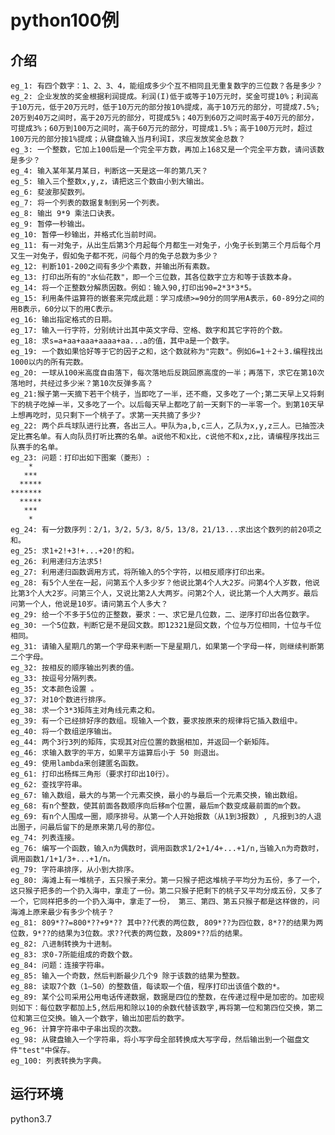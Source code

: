 # python100例
## 介绍
    eg_1: 有四个数字：1、2、3、4，能组成多少个互不相同且无重复数字的三位数？各是多少？
    eg_2: 企业发放的奖金根据利润提成。利润(I)低于或等于10万元时，奖金可提10%；利润高于10万元，低于20万元时，低于10万元的部分按10%提成，高于10万元的部分，可提成7.5%; 20万到40万之间时，高于20万元的部分，可提成5%；40万到60万之间时高于40万元的部分，可提成3%；60万到100万之间时，高于60万元的部分，可提成1.5%；高于100万元时，超过100万元的部分按1%提成；从键盘输入当月利润I，求应发放奖金总数？
    eg_3: 一个整数，它加上100后是一个完全平方数，再加上168又是一个完全平方数，请问该数是多少？
    eg_4: 输入某年某月某日，判断这一天是这一年的第几天？
    eg_5: 输入三个整数x,y,z，请把这三个数由小到大输出。
    eg_6: 斐波那契数列。
    eg_7: 将一个列表的数据复制到另一个列表。
    eg_8: 输出 9*9 乘法口诀表。
    eg_9: 暂停一秒输出。
    eg_10: 暂停一秒输出，并格式化当前时间。
    eg_11: 有一对兔子，从出生后第3个月起每个月都生一对兔子，小兔子长到第三个月后每个月又生一对兔子，假如兔子都不死，问每个月的兔子总数为多少？
    eg_12: 判断101-200之间有多少个素数，并输出所有素数。
    eg_13: 打印出所有的"水仙花数"，即一个三位数，其各位数字立方和等于该数本身。
    eg_14: 将一个正整数分解质因数。例如：输入90,打印出90=2*3*3*5。
    eg_15: 利用条件运算符的嵌套来完成此题：学习成绩>=90分的同学用A表示，60-89分之间的用B表示，60分以下的用C表示。
    eg_16: 输出指定格式的日期。
    eg_17: 输入一行字符，分别统计出其中英文字母、空格、数字和其它字符的个数。
    eg_18: 求s=a+aa+aaa+aaaa+aa...a的值，其中a是一个数字。
    eg_19: 一个数如果恰好等于它的因子之和，这个数就称为"完数"。例如6=1＋2＋3.编程找出1000以内的所有完数。
    eg_20: 一球从100米高度自由落下，每次落地后反跳回原高度的一半；再落下，求它在第10次落地时，共经过多少米？第10次反弹多高？
    eg_21:猴子第一天摘下若干个桃子，当即吃了一半，还不瘾，又多吃了一个;第二天早上又将剩下的桃子吃掉一半，又多吃了一个。以后每天早上都吃了前一天剩下的一半零一个。到第10天早上想再吃时，见只剩下一个桃子了。求第一天共摘了多少?
    eg_22: 两个乒乓球队进行比赛，各出三人。甲队为a,b,c三人，乙队为x,y,z三人。已抽签决定比赛名单。有人向队员打听比赛的名单。a说他不和x比，c说他不和x,z比，请编程序找出三队赛手的名单。
    eg_23: 问题：打印出如下图案（菱形）:
        *
       ***
      *****
    *******
      *****
       ***
        *
    eg_24: 有一分数序列：2/1，3/2，5/3，8/5，13/8，21/13...求出这个数列的前20项之和。
    eg_25: 求1+2!+3!+...+20!的和。
    eg_26: 利用递归方法求5!
    eg_27: 利用递归函数调用方式，将所输入的5个字符，以相反顺序打印出来。
    eg_28: 有5个人坐在一起，问第五个人多少岁？他说比第4个人大2岁。问第4个人岁数，他说比第3个人大2岁。问第三个人，又说比第2人大两岁。问第2个人，说比第一个人大两岁。最后问第一个人，他说是10岁。请问第五个人多大？
    eg_29: 给一个不多于5位的正整数，要求：一、求它是几位数，二、逆序打印出各位数字。
    eg_30: 一个5位数，判断它是不是回文数。即12321是回文数，个位与万位相同，十位与千位相同。
    eg_31: 请输入星期几的第一个字母来判断一下是星期几，如果第一个字母一样，则继续判断第二个字母。
    eg_32: 按相反的顺序输出列表的值。
    eg_33: 按逗号分隔列表。
    eg_35: 文本颜色设置 。
    eg_37: 对10个数进行排序。
    eg_38: 求一个3*3矩阵主对角线元素之和。
    eg_39: 有一个已经排好序的数组。现输入一个数，要求按原来的规律将它插入数组中。
    eg_40: 将一个数组逆序输出。
    eg_44: 两个3行3列的矩阵，实现其对应位置的数据相加，并返回一个新矩阵。
    eg_46: 求输入数字的平方，如果平方运算后小于 50 则退出。
    eg_49: 使用lambda来创建匿名函数。
    eg_61: 打印出杨辉三角形（要求打印出10行）。
    eg_62: 查找字符串。
    eg_67: 输入数组，最大的与第一个元素交换，最小的与最后一个元素交换，输出数组。
    eg_68: 有n个整数，使其前面各数顺序向后移m个位置，最后m个数变成最前面的m个数。
    eg_69: 有n个人围成一圈，顺序排号。从第一个人开始报数（从1到3报数）, 凡报到3的人退出圈子，问最后留下的是原来第几号的那位。
    eg_74: 列表连接。
    eg_76: 编写一个函数，输入n为偶数时，调用函数求1/2+1/4+...+1/n,当输入n为奇数时，调用函数1/1+1/3+...+1/n。
    eg_79: 字符串排序，从小到大排序。
    eg_80: 海滩上有一堆桃子，五只猴子来分。第一只猴子把这堆桃子平均分为五份，多了一个，这只猴子把多的一个扔入海中，拿走了一份。第二只猴子把剩下的桃子又平均分成五份，又多了一个，它同样把多的一个扔入海中，拿走了一份， 第三、第四、第五只猴子都是这样做的，问海滩上原来最少有多少个桃子？
    eg_81: 809*??=800*??+9*?? 其中??代表的两位数, 809*??为四位数，8*??的结果为两位数，9*??的结果为3位数。求??代表的两位数，及809*??后的结果。
    eg_82: 八进制转换为十进制。
    eg_83: 求0-7所能组成的奇数个数。
    eg_84: 问题：连接字符串。
    eg_85: 输入一个奇数，然后判断最少几个9 除于该数的结果为整数。
    eg_88: 读取7个数（1—50）的整数值，每读取一个值，程序打印出该值个数的*。
    eg_89: 某个公司采用公用电话传递数据，数据是四位的整数，在传递过程中是加密的。加密规则如下：每位数字都加上5,然后用和除以10的余数代替该数字,再将第一位和第四位交换，第二位和第三位交换。输入一个数字，输出加密后的数字。
    eg_96: 计算字符串中子串出现的次数。
    eg_98: 从键盘输入一个字符串，将小写字母全部转换成大写字母，然后输出到一个磁盘文件"test"中保存。
    eg_100: 列表转换为字典。
## 运行环境
python3.7
